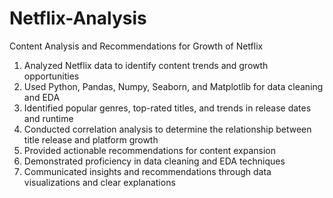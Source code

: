# Netflix-Analysis
Content Analysis and Recommendations for Growth of Netflix
1. Analyzed Netflix data to identify content trends and growth opportunities
2. Used Python, Pandas, Numpy, Seaborn, and Matplotlib for data cleaning and EDA
3. Identified popular genres, top-rated titles, and trends in release dates and runtime
4. Conducted correlation analysis to determine the relationship between title release and platform growth
5. Provided actionable recommendations for content expansion
6. Demonstrated proficiency in data cleaning and EDA techniques
7. Communicated insights and recommendations through data visualizations and clear explanations
